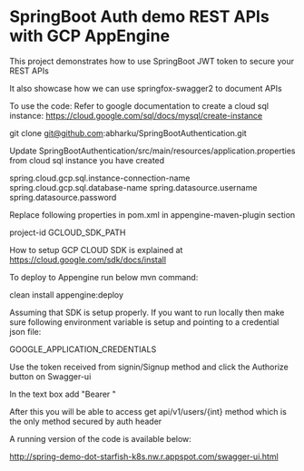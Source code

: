 # SpringBoot Auth demo REST APIs with GCP AppEngine

This project demonstrates how to use SpringBoot JWT token to secure your REST APIs

It also showcase how we can use springfox-swagger2 to document APIs

To use the code:
Refer to google documentation to create a cloud sql instance: https://cloud.google.com/sql/docs/mysql/create-instance

git clone git@github.com:abharku/SpringBootAuthentication.git


Update SpringBootAuthentication/src/main/resources/application.properties from cloud sql instance you have created

spring.cloud.gcp.sql.instance-connection-name
spring.cloud.gcp.sql.database-name
spring.datasource.username
spring.datasource.password

Replace following properties in pom.xml in appengine-maven-plugin section

<projectId>project-id</projectId>
 <cloudSdkPath>GCLOUD_SDK_PATH</cloudSdkPath>

 How to setup GCP CLOUD SDK is explained at https://cloud.google.com/sdk/docs/install

 To deploy to Appengine run below mvn command:

 clean install appengine:deploy

 Assuming that SDK is setup properly. If you want to run locally then make sure following environment variable is setup and pointing to a credential json file:

 GOOGLE_APPLICATION_CREDENTIALS

Use the token received from signin/Signup method and click the Authorize button on Swagger-ui

In the text box add "Bearer <token>"

After this you will be able to access get api/v1/users/{int} method which is the only method secured by auth header

A running version of the code is available below:

http://spring-demo-dot-starfish-k8s.nw.r.appspot.com/swagger-ui.html
